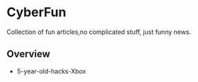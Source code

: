 # CyberFun
Collection of fun articles,no complicated stuff, just funny news.

## Overview
- 5-year-old-hacks-Xbox
